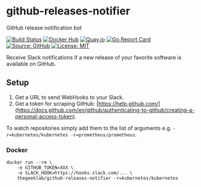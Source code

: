 # github-releases-notifier

GitHub release notification bot

[![Build Status](https://img.shields.io/drone/build/thegeeklab/github-releases-notifier?logo=drone)](https://cloud.drone.io/thegeeklab/github-releases-notifier)
[![Docker Hub](https://img.shields.io/badge/dockerhub-latest-blue.svg?logo=docker&logoColor=white)](https://hub.docker.com/r/thegeeklab/github-releases-notifier)
[![Quay.io](https://img.shields.io/badge/quay-latest-blue.svg?logo=docker&logoColor=white)](https://quay.io/repository/thegeeklab/github-releases-notifier)
[![Go Report Card](https://goreportcard.com/badge/github.com/thegeeklab/github-releases-notifier)](https://goreportcard.com/report/github.com/thegeeklab/github-releases-notifier)
[![Source: GitHub](https://img.shields.io/badge/source-github-blue.svg?logo=github&logoColor=white)](https://github.com/thegeeklab/github-releases-notifier)
[![License: MIT](https://img.shields.io/github/license/thegeeklab/github-releases-notifier)](<[LICENSE](https://github.com/thegeeklab/github-releases-notifier/blob/master/LICENSE)>)

Receive Slack notifications if a new release of your favorite software is available on GitHub.

## Setup

1. Get a URL to send WebHooks to your Slack.
2. Get a token for scraping GitHub: [https://help.github.com/](https://docs.github.com/en/github/authenticating-to-github/creating-a-personal-access-token).

To watch repositories simply add them to the list of arguments e.g. `-r=kubernetes/kubernetes -r=prometheus/prometheus`.

### Docker

```Shell
docker run --rm \
    -e GITHUB_TOKEN=XXX \
    -e SLACK_HOOK=https://hooks.slack.com/... \
    thegeeklab/github-releases-notifier -r=kubernetes/kubernetes
```
